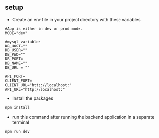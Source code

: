 ## setup
- Create an env file in your project directory with these variables
```.env
#App is either in dev or prod mode.
MODE="dev"

#mysql variables
DB_HOST=""
DB_USER=""
DB_PWD=""
DB_PORT=
DB_NAME=""
DB_URL = ""

API_PORT=
CLIENT_PORT=
CLIENT_URL="http://localhost:"
API_URL="http://localhost:"
```

- Install the packages
```bash
npm install
```

- run this command after running the backend application in a separate terminal
```bash
npm run dev
```
